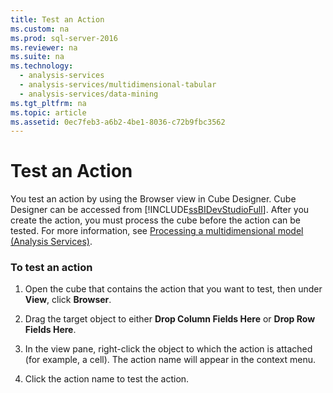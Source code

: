 ```yaml
---
title: Test an Action
ms.custom: na
ms.prod: sql-server-2016
ms.reviewer: na
ms.suite: na
ms.technology: 
  - analysis-services
  - analysis-services/multidimensional-tabular
  - analysis-services/data-mining
ms.tgt_pltfrm: na
ms.topic: article
ms.assetid: 0ec7feb3-a6b2-4be1-8036-c72b9fbc3562
---
```

# Test an Action
  You test an action by using the Browser view in Cube Designer. Cube Designer can be accessed from [!INCLUDE[ssBIDevStudioFull](../../Topics/TopicNameContainA/includes/ssBIDevStudioFull_md.md)]. After you create the action, you must process the cube before the action can be tested. For more information, see [Processing a multidimensional model &#40;Analysis Services&#41;](../../Topics/TopicNameContainA/Processing-a-multidimensional-model--Analysis-Services-.md).  
  
### To test an action  
  
1.  Open the cube that contains the action that you want to test, then under **View**, click **Browser**.  
  
2.  Drag the target object to either **Drop Column Fields Here** or **Drop Row Fields Here**.  
  
3.  In the view pane, right-click the object to which the action is attached (for example, a cell). The action name will appear in the context menu.  
  
4.  Click the action name to test the action.  
  
  